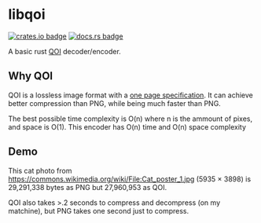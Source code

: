 # libqoi

[![crates.io badge](https://img.shields.io/crates/v/libqoi)](https://crates.io/crates/libqoi) [![docs.rs badge](https://img.shields.io/docsrs/libqoi)](https://docs.rs/libqoi/latest/libqoi/)

A basic rust [QOI](https://qoiformat.org/) decoder/encoder.

## Why QOI

QOI is a lossless image format with a [one page specification](https://qoiformat.org/qoi-specification.pdf). It can achieve better compression than PNG, while being much faster than PNG.

The best possible time complexity is O(n) where n is the ammount of pixes, and space is O(1). This encoder has O(n) time and O(n) space complexity

## Demo

This cat photo from https://commons.wikimedia.org/wiki/File:Cat_poster_1.jpg (5935 × 3898) is 29,291,338 bytes as PNG but 27,960,953 as QOI.

QOI also takes >.2 seconds to compress and decompress (on my matchine), but PNG takes one second just to compress.
